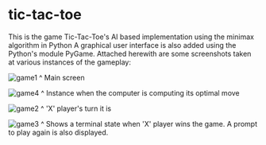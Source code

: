 # tic-tac-toe

This is the game Tic-Tac-Toe's AI based implementation using the minimax algorithm in Python
A graphical user interface is also added using the Python's module PyGame. Attached herewith are some screenshots taken at various instances of the gameplay:

![game1](https://user-images.githubusercontent.com/87268902/127745772-48dd97d5-4c22-4ace-9cbb-16d7733d3a7e.PNG)
^ Main screen

![game4](https://user-images.githubusercontent.com/87268902/127745785-aafe1a97-9bfd-4a5e-a5de-dcbc9c55ea9e.PNG)
^ Instance when the computer is computing its optimal move

![game2](https://user-images.githubusercontent.com/87268902/127745811-a7ed6079-74d0-4f42-8f40-10fe93391a3b.PNG)
^ 'X' player's turn it is

![game3](https://user-images.githubusercontent.com/87268902/127745821-3e54281b-f113-4947-a671-4c1fe09e192c.PNG)
^ Shows a terminal state when 'X' player wins the game. A prompt to play again is also displayed.
